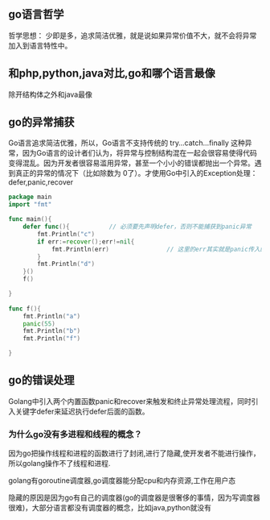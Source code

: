 ## go语言哲学
哲学思想： 少即是多，追求简洁优雅，就是说如果异常价值不大，就不会将异常加入到语言特性中。


## 和php,python,java对比,go和哪个语言最像
除开结构体之外和java最像

## go的异常捕获
Go语言追求简洁优雅，所以，Go语言不支持传统的 try…catch…finally 这种异常，因为Go语言的设计者们认为，将异常与控制结构混在一起会很容易使得代码变得混乱。因为开发者很容易滥用异常，甚至一个小小的错误都抛出一个异常。遇到真正的异常的情况下（比如除数为 0了）。才使用Go中引入的Exception处理：defer,panic,recover

```go
package main
import "fmt"

func main(){
    defer func(){           // 必须要先声明defer，否则不能捕获到panic异常
        fmt.Println("c")
        if err:=recover();err!=nil{
            fmt.Println(err)                // 这里的err其实就是panic传入的内容，55
        }
        fmt.Println("d")
    }()
    f()

}
 
func f(){
    fmt.Println("a")
    panic(55)
    fmt.Println("b")
    fmt.Println("f")

}
```

## go的错误处理
Golang中引入两个内置函数panic和recover来触发和终止异常处理流程，同时引入关键字defer来延迟执行defer后面的函数。

### 为什么go没有多进程和线程的概念？
因为go把操作线程和进程的函数进行了封闭,进行了隐藏,使开发者不能进行操作，所以golang操作不了线程和进程.

golang有goroutine调度器,go调度器能分配cpu和内存资源,工作在用户态


隐藏的原因是因为go有自己的调度器(go的调度器是很奢侈的事情，因为写调度器很难)，大部分语言都没有调度器的概念，比如java,python就没有






